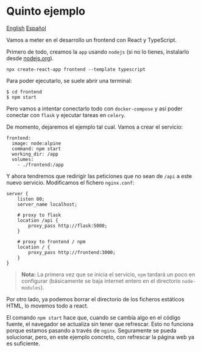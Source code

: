 # Quinto ejemplo

[English](README.en.md) [Español](README.es.md)

Vamos a meter en el desarrollo un frontend con React y
TypeScript.

Primero de todo, creamos la `app` usando `nodejs` (si no
lo tienes, instalarlo desde [nodejs.org](https://nodejs.org)).

    npx create-react-app frontend --template typescript

Para poder ejecutarlo, se suele abrir una terminal:

    $ cd frontend
    $ npm start

Pero vamos a intentar conectarlo todo con `docker-compose` y
así poder conectar con `flask` y ejecutar tareas en `celery`.

De momento, dejaremos el ejemplo tal cual. Vamos a crear el servicio:

    frontend:
      image: node:alpine
      command: npm start
      working_dir: /app
      volumes:
        - ./frontend:/app

Y ahora tendremos que redirigir las peticiones que no sean de `/api`
a este nuevo servicio. Modificamos el fichero `nginx.conf`:

    server {
        listen 80;
        server_name localhost;

        # proxy to flask
        location /api {
            proxy_pass http://flask:5000;
        }

        # proxy to frontend / npm
        location / {
            proxy_pass http://frontend:3000;
        }
    }

> **Nota:** La primera vez que se inicia el servicio, `npm` tardará
>           un poco en configurar (básicamente se baja internet 
>           entero en el directorio `node-modules`).

Por otro lado, ya podemos borrar el directorio de los ficheros estáticos
HTML, lo movemos todo a react.

El comando `npm start` hace que, cuando se cambia algo en el código
fuente, el navegador se actualiza sin tener que refrescar. Esto no
funciona porque estamos pasando a través de `nginx`. Seguramente se
pueda solucionar, pero, en este ejemplo concreto, con refrescar la
página web ya es suficiente.